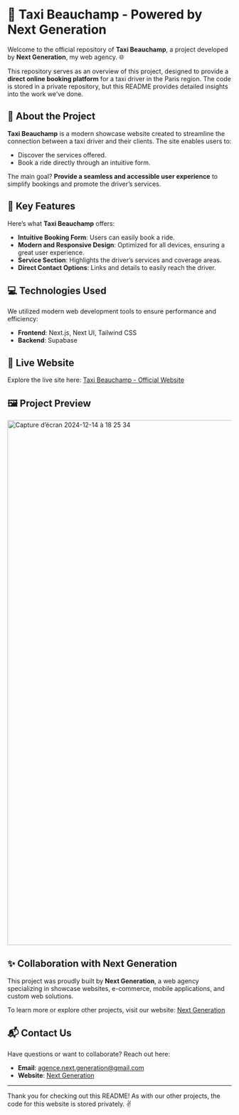 # 🚖 Taxi Beauchamp - Powered by Next Generation

Welcome to the official repository of **Taxi Beauchamp**, a project developed by **Next Generation**, my web agency. 🌐  

This repository serves as an overview of this project, designed to provide a **direct online booking platform** for a taxi driver in the Paris region. The code is stored in a private repository, but this README provides detailed insights into the work we’ve done.

## 🌟 About the Project

**Taxi Beauchamp** is a modern showcase website created to streamline the connection between a taxi driver and their clients. The site enables users to:  
- Discover the services offered.  
- Book a ride directly through an intuitive form.  

The main goal? **Provide a seamless and accessible user experience** to simplify bookings and promote the driver’s services.

## 🔧 Key Features

Here’s what **Taxi Beauchamp** offers:  
- **Intuitive Booking Form**: Users can easily book a ride.  
- **Modern and Responsive Design**: Optimized for all devices, ensuring a great user experience.  
- **Service Section**: Highlights the driver’s services and coverage areas.  
- **Direct Contact Options**: Links and details to easily reach the driver.  

## 💻 Technologies Used

We utilized modern web development tools to ensure performance and efficiency:  
- **Frontend**: Next.js, Next UI, Tailwind CSS  
- **Backend**: Supabase  

## 🚀 Live Website

Explore the live site here: [Taxi Beauchamp - Official Website](https://www.taxi-beauchamp.fr/)  

## 🖼️ Project Preview

<img width="1179" alt="Capture d’écran 2024-12-14 à 18 25 34" src="https://github.com/user-attachments/assets/caf417c0-682f-4244-87c1-02bfbb0b0431" />


## ✨ Collaboration with Next Generation

This project was proudly built by **Next Generation**, a web agency specializing in showcase websites, e-commerce, mobile applications, and custom web solutions.  

To learn more or explore other projects, visit our website: [Next Generation](https://www.next-generation.dev/)  

## 📬 Contact Us

Have questions or want to collaborate? Reach out here:  
- **Email**: [agence.next.generation@gmail.com](mailto:agence.next.generation@gmail.com)  
- **Website**: [Next Generation](https://www.next-generation.dev/)  

---

Thank you for checking out this README! As with our other projects, the code for this website is stored privately. ✌️  

